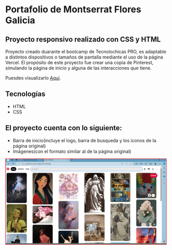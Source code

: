 # Portafolio de Montserrat Flores Galicia
## Proyecto responsivo realizado con CSS y HTML

Proyecto creado duarante el bootcamp de Tecnolochicas PRO, es adaptable a distintos dispositivos o tamaños de pantalla mediante el uso de la página Vercel.
El propósito de este proyecto fue crear una copia de Pinterest, simulando la página de inicio y alguna de las interacciones que tiene.

Puesdes visualizarlo [Aquí](https://pinterest-clone-omega-two.vercel.app/).

## Tecnologías

* HTML
* CSS

## El proyecto cuenta con lo siguiente:
* Barra de inicio(incluye el logo, barra de busqueda y los iconos de la página original)
* Imágenes(con el formato similar al de la página original)



![Captura del proyecto](/imagenes/pinterest1.png)